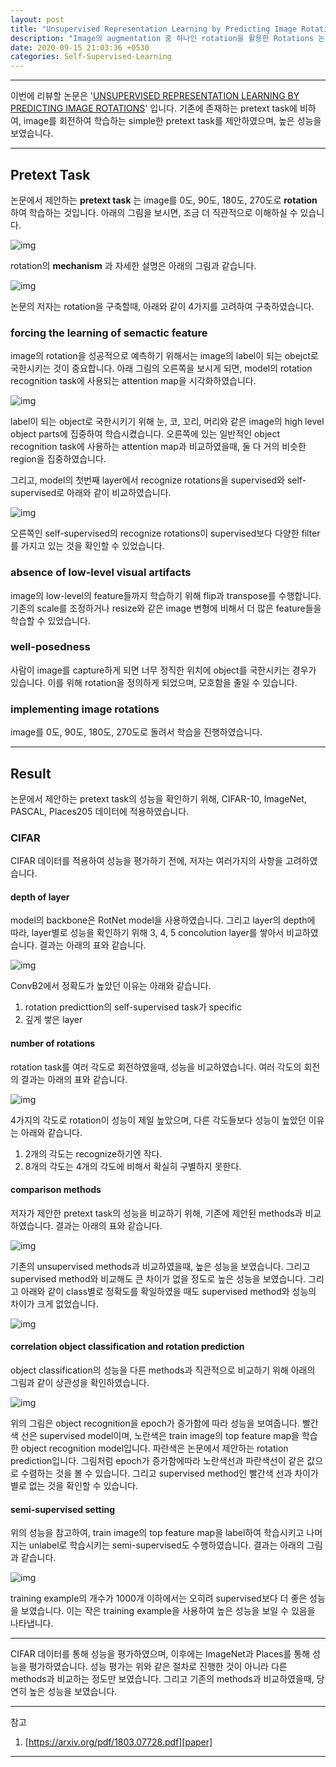 ```yaml
---
layout: post
title: "Unsupervised Representation Learning by Predicting Image Rotations 논문 리뷰"
description: "Image의 augmentation 중 하나인 rotation을 활용한 Rotations 논문 리뷰"
date: 2020-09-15 21:03:36 +0530
categories: Self-Supervised-Learning
---
```

---

이번에 리뷰할 논문은 '[UNSUPERVISED REPRESENTATION LEARNING BY PREDICTING IMAGE ROTATIONS][paper]' 입니다. 기존에 존재하는 pretext task에 비하여, image를 회전하여 학습하는 simple한 pretext task를 제안하였으며, 높은 성능을 보였습니다.

---

## Pretext Task

논문에서 제안하는 **pretext task** 는 image를 0도, 90도, 180도, 270도로 **rotation** 하여 학습하는 것입니다. 아래의 그림을 보시면, 조금 더 직관적으로 이해하실 수 있습니다.

![img](https://i.imgur.com/pnwXOZG.png)

rotation의 **mechanism** 과 자세한 설명은 아래의 그림과 같습니다.

![img](https://i.imgur.com/zLFK0qa.png)

논문의 저자는 rotation을 구축할때, 아래와 같이 4가지를 고려하여 구축하였습니다.

### forcing the learning of semactic feature

image의 rotation을 성공적으로 예측하기 위해서는 image의 label이 되는 obejct로 국한시키는 것이 중요합니다. 아래 그림의 오른쪽을 보시게 되면, model의 rotation recognition task에 사용되는 attention map을 시각화하였습니다.

![img](https://i.imgur.com/6jkRdLp.png)

label이 되는 object로 국한시키기 위해 눈, 코, 꼬리, 머리와 같은 image의 high level object parts에 집중하여 학습시켰습니다. 오른쪽에 있는 일반적인 object recognition task에 사용하는 attention map과 비교하였을때, 둘 다 거의 비슷한 region을 집중하였습니다.

그리고, model의 첫번째 layer에서 recognize rotations을 supervised와 self-supervised로 아래와 같이 비교하였습니다.

![img](https://i.imgur.com/16G19TF.png)

오른쪽인 self-supervised의 recognize rotations이 supervised보다 다양한 filter를 가지고 있는 것을 확인할 수 있었습니다.

### absence of low-level visual artifacts

image의 low-level의 feature들까지 학습하기 위해 flip과 transpose를 수행합니다. 기존의 scale를 조정하거나 resize와 같은 image 변형에 비해서 더 많은 feature들을 학습할 수 있었습니다.

### well-posedness

사람이 image를 capture하게 되면 너무 정직한 위치에 object를 국한시키는 경우가 있습니다. 이를 위해 rotation을 정의하게 되었으며, 모호함을 줄일 수 있습니다.

### implementing image rotations

image를 0도, 90도, 180도, 270도로 돌려서 학습을 진행하였습니다.

---

## Result

논문에서 제안하는 pretext task의 성능을 확인하기 위해, CIFAR-10, ImageNet, PASCAL, Places205 데이터에 적용하였습니다.

### CIFAR

CIFAR 데이터를 적용하여 성능을 평가하기 전에, 저자는 여러가지의 사항을 고려하였습니다.

####  depth of layer

model의 backbone은 RotNet model을 사용하였습니다. 그리고 layer의 depth에 따라, layer별로 성능을 확인하기 위해 3, 4, 5 concolution layer를 쌓아서 비교하였습니다. 결과는 아래의 표와 같습니다.

![img](https://i.imgur.com/Pn897nw.png)

ConvB2에서 정확도가 높았던 이유는 아래와 같습니다.
1. rotation predicttion의 self-supervised task가 specific
1. 깊게 쌓은 layer

#### number of rotations

rotation task를 여러 각도로 회전하였을때, 성능을 비교하였습니다. 여러 각도의 회전의 결과는 아래의 표와 같습니다.

![img](https://i.imgur.com/iZ3tJpj.png)

4가지의 각도로 rotation이 성능이 제일 높았으며, 다른 각도들보다 성능이 높았던 이유는 아래와 같습니다.
1. 2개의 각도는 recognize하기엔 작다.
1. 8개의 각도는 4개의 각도에 비해서 확실히 구별하지 못한다.

#### comparison methods

저자가 제안한 pretext task의 성능을 비교하기 위해, 기존에 제안된 methods과 비교하였습니다. 결과는 아래의 표와 같습니다.

![img](https://i.imgur.com/13TTC1C.png)

기존의 unsupervised methods과 비교하였을때, 높은 성능을 보였습니다. 그리고 supervised method와 비교해도 큰 차이가 없을 정도로 높은 성능을 보였습니다. 그리고 아래와 같이 class별로 정확도를 확일하였을 때도 supervised method와 성능의 차이가 크게 없었습니다.

![img](https://i.imgur.com/eT9OTTr.png)

#### correlation object classification and rotation prediction

object classification의 성능을 다른 methods과 직관적으로 비교하기 위해 아래의 그림과 같이 상관성을 확인하였습니다.

![img](https://i.imgur.com/rK1wZxB.png)

위의 그림은 object recognition을 epoch가 증가함에 따라 성능을 보여줍니다. 빨간색 선은 supervised model이며, 노란색은 train image의 top feature map을 학습한 object recognition model입니다. 파란색은 논문에서 제안하는 rotation prediction입니다. 그림처럼 epoch가 증가함에따라 노란색선과 파란색선이 같은 값으로 수렴하는 것을 볼 수 있습니다. 그리고 supervised method인 빨간색 선과 차이가 별로 없는 것을 확인할 수 있습니다.

#### semi-supervised setting

위의 성능을 참고하여, train image의 top feature map을 label하여 학습시키고 나머지는 unlabel로 학습시키는 semi-supervised도 수행하였습니다. 결과는 아래의 그림과 같습니다.

![img](https://i.imgur.com/rryUdfB.png)

training example의 개수가 1000개 이하에서는 오히려 supervised보다 더 좋은 성능을 보였습니다. 이는 작은 training example을 사용하여 높은 성능을 보일 수 있음을 나타냅니다.

---

CIFAR 데이터를 통해 성능을 평가하였으며, 이후에는 ImageNet과 Places를 통해 성능을 평가하였습니다. 성능 평가는 위와 같은 절차로 진행한 것이 아니라 다른 methods과 비교하는 정도만 보였습니다. 그리고 기존의 methods과 비교하였을때, 당연히 높은 성능을 보였습니다.

---

참고
1. [https://arxiv.org/pdf/1803.07728.pdf][paper]

---

[paper]: https://arxiv.org/pdf/1803.07728.pdf
